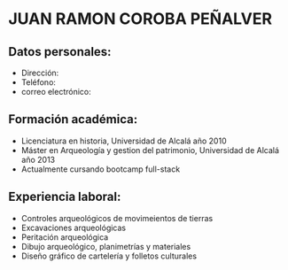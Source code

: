 # JUAN RAMON COROBA PEÑALVER

## Datos personales:

- Dirección:
- Teléfono:
- correo electrónico:

## Formación académica:

- Licenciatura en historia, Universidad de Alcalá año 2010
- Máster en Arqueología y gestion del patrimonio, Universidad de Alcalá año 2013
- Actualmente cursando bootcamp full-stack

## Experiencia laboral:

- Controles arqueológicos de movimeientos de tierras
- Excavaciones arqueológicas
- Peritación arqueológica
- Dibujo arqueológico, planimetrías y materiales
- Diseño gráfico de cartelería y folletos culturales